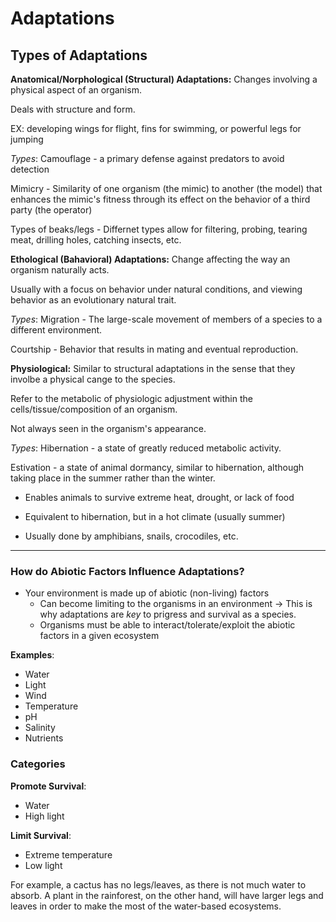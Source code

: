# Adaptations

## Types of Adaptations

**Anatomical/Norphological (Structural) Adaptations:** Changes involving a physical aspect of an organism.

Deals with structure and form.

EX: developing wings for flight, fins for swimming, or powerful legs for jumping

_Types_: Camouflage - a primary defense against predators to avoid detection

Mimicry - Similarity of one organism (the mimic) to another (the model) that enhances the mimic's fitness through its effect on the behavior of a third party (the operator)

Types of beaks/legs - Differnet types allow for filtering, probing, tearing meat, drilling holes, catching insects, etc.

**Ethological (Bahavioral) Adaptations:** Change affecting the way an organism naturally acts.

Usually with a focus on behavior under natural conditions, and viewing behavior as an evolutionary natural trait.

_Types_: Migration - The large-scale movement of members of a species to a different environment.

Courtship - Behavior that results in mating and eventual reproduction.

**Physiological:** Similar to structural adaptations in the sense that they involbe a physical cange to the species.

Refer to the metabolic of physiologic adjustment within the cells/tissue/composition of an organism.

Not always seen in the organism's appearance.

_Types_: Hibernation - a state of greatly reduced metabolic activity.

Estivation - a state of animal dormancy, similar to hibernation, although taking place in the summer rather than the winter.

- Enables animals to survive extreme heat, drought, or lack of food

- Equivalent to hibernation, but in a hot climate (usually summer)
- Usually done by amphibians, snails, crocodiles, etc.

---

### How do Abiotic Factors Influence Adaptations?

- Your environment is made up of abiotic (non-living) factors
  - Can become limiting to the organisms in an environment -> This is why adaptations are _key_ to prigress and survival as a species.
  - Organisms must be able to interact/tolerate/exploit the abiotic factors in a given ecosystem

**Examples**:

- Water
- Light
- Wind
- Temperature
- pH
- Salinity
- Nutrients

### Categories

**Promote Survival**:

- Water
- High light

**Limit Survival**:

- Extreme temperature
- Low light

For example, a cactus has no legs/leaves,
as there is not much water to absorb.
A plant in the rainforest, on the other hand,
will have larger legs and leaves in order to
make the most of the water-based ecosystems.
